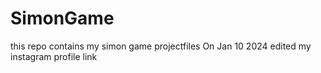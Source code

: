 # SimonGame
this repo contains my simon game projectfiles 
On Jan 10 2024 edited my instagram profile link
